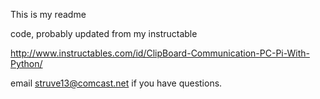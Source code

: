
This is my readme


code, probably updated from my instructable


http://www.instructables.com/id/ClipBoard-Communication-PC-Pi-With-Python/


email struve13@comcast.net if you have questions.